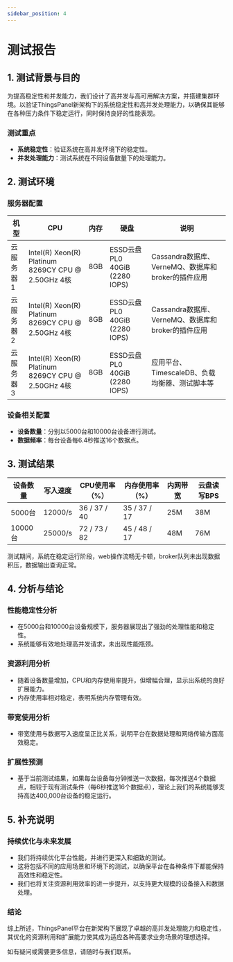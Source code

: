 ```yaml
---
sidebar_position: 4
---
```


# 测试报告

## 1. 测试背景与目的

为提高稳定性和并发能力，我们设计了高并发与高可用解决方案，并搭建集群环境。以验证ThingsPanel新架构下的系统稳定性和高并发处理能力，以确保其能够在各种压力条件下稳定运行，同时保持良好的性能表现。

### 测试重点
- **系统稳定性**：验证系统在高并发环境下的稳定性。
- **并发处理能力**：测试系统在不同设备数量下的处理能力。

## 2. 测试环境

### 服务器配置

| 机型     | CPU                                           | 内存 | 硬盘                      | 说明                                            |
|----------|-----------------------------------------------|------|---------------------------|-------------------------------------------------|
| 云服务器1 | Intel(R) Xeon(R) Platinum 8269CY CPU @ 2.50GHz 4核 | 8GB  | ESSD云盘 PL0 40GiB (2280 IOPS) | Cassandra数据库、VerneMQ、数据库和broker的插件应用 |
| 云服务器2 | Intel(R) Xeon(R) Platinum 8269CY CPU @ 2.50GHz 4核 | 8GB  | ESSD云盘 PL0 40GiB (2280 IOPS) | Cassandra数据库、VerneMQ、数据库和broker的插件应用 |
| 云服务器3 | Intel(R) Xeon(R) Platinum 8269CY CPU @ 2.50GHz 4核 | 8GB  | ESSD云盘 PL0 40GiB (2280 IOPS) | 应用平台、TimescaleDB、负载均衡器、测试脚本等       |

### 设备相关配置

- **设备数量**：分别以5000台和10000台设备进行测试。
- **数据频率**：每台设备每6.4秒推送16个数据点。

## 3. 测试结果

| 设备数量 | 写入速度 | CPU使用率（%） | 内存使用率（%） | 内网带宽 | 云盘读写BPS |
|----------|----------|-----------------|-----------------|----------|-------------|
| 5000台   | 12000/s  | 36 / 37 / 40    | 35 / 37 / 17    | 25M      | 38M         |
| 10000台  | 25000/s  | 72 / 73 / 82    | 45 / 48 / 17    | 48M      | 76M         |

测试期间，系统在稳定运行阶段，web操作流畅无卡顿，broker队列未出现数据积压，数据输出查询正常。

## 4. 分析与结论

### 性能稳定性分析
- 在5000台和10000台设备规模下，服务器展现出了强劲的处理性能和稳定性。
- 系统能够有效地处理高并发请求，未出现性能瓶颈。

### 资源利用分析
- 随着设备数量增加，CPU和内存使用率提升，但增幅合理，显示出系统的良好扩展能力。
- 内存使用率相对稳定，表明系统内存管理有效。

### 带宽使用分析
- 带宽使用与数据写入速度呈正比关系，说明平台在数据处理和网络传输方面高效稳定。

### 扩展性预测
- 基于当前测试结果，如果每台设备每分钟推送一次数据，每次推送4个数据点，相较于现有测试条件（每6秒推送16个数据点），理论上我们的系统能够支持高达400,000台设备的稳定运行。

## 5. 补充说明

### 持续优化与未来发展
- 我们将持续优化平台性能，并进行更深入和细致的测试。
- 这将包括不同的应用场景和环境下的测试，以确保平台在各种条件下都能保持高效性和稳定性。
- 我们也将关注资源利用效率的进一步提升，以支持更大规模的设备接入和数据处理。

### 结论
综上所述，ThingsPanel平台在新架构下展现了卓越的高并发处理能力和稳定性，其优化的资源利用和扩展能力使其成为适应各种高要求业务场景的理想选择。


如有疑问或需要更多信息，请随时与我们联系。
